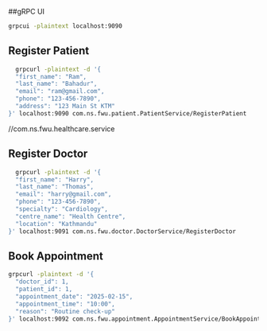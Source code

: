 


##gRPC UI
```bash
grpcui -plaintext localhost:9090
```

## Register Patient
```bash
  grpcurl -plaintext -d '{
  "first_name": "Ram",
  "last_name": "Bahadur",
  "email": "ram@gmail.com",
  "phone": "123-456-7890",
  "address": "123 Main St KTM"
}' localhost:9090 com.ns.fwu.patient.PatientService/RegisterPatient
```
//com.ns.fwu.healthcare.service
## Register Doctor
```bash
  grpcurl -plaintext -d '{
  "first_name": "Harry",
  "last_name": "Thomas",
  "email": "harry@gmail.com",
  "phone": "123-456-7890",
  "specialty": "Cardiology",
  "centre_name": "Health Centre",
  "location": "Kathmandu"
}' localhost:9091 com.ns.fwu.doctor.DoctorService/RegisterDoctor
```

## Book Appointment 
```bash
grpcurl -plaintext -d '{
  "doctor_id": 1,
  "patient_id": 1,
  "appointment_date": "2025-02-15",
  "appointment_time": "10:00",
  "reason": "Routine check-up"
}' localhost:9092 com.ns.fwu.appointment.AppointmentService/BookAppointment
```